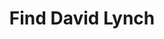 ---
pid: RS83
title: Find David Lynch
location_transcription: It's hidden so I can't tell you/ move it every year
zipcode: '19121'
outside_phl: 
neighborhood: Brewerytown
age: '21'
age_range: 20-29
instagram: 
image_file_name: RS_83.jpg
proposal_transcription: Make statues of David Lynch in college shooting/filming of
  drawing and hide them all over Philadelphia to celebrate his career. Move them annually.
topic: Art,Figure,Philadelphia
topic_summary: 0, 0, 0
type: Sculpture Statue
keywords_other: 
credit: David Feinberg
image_labels: 
twitter: 
facebook: 
permalink: "/monuments/rs83/"
layout: item-page
---